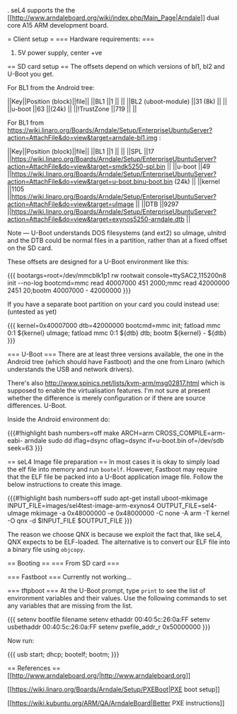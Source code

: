  . seL4 supports the the [[http://www.arndaleboard.org/wiki/index.php/Main_Page|Arndale]] dual core A15 ARM development board.


= Client setup =
=== Hardware requirements: ===
 1. 5V power supply, center +ve

== SD card setup ==
The offsets depend on which versions of bl1, bl2 and U-Boot you get.

For BL1 from the Android tree:

||Key||Position (block)||file||
||BL1 ||1 || ||
||BL2 (uboot-module) ||31 (8k) || ||
||u-boot ||63 ||(24k) ||
||!TrustZone ||719 || ||


For BL1 from https://wiki.linaro.org/Boards/Arndale/Setup/EnterpriseUbuntuServer?action=AttachFile&do=view&target=arndale-bl1.img
:

||Key||Position (block)||file||
||BL1 ||1 || ||
||SPL ||17 ||https://wiki.linaro.org/Boards/Arndale/Setup/EnterpriseUbuntuServer?action=AttachFile&do=view&target=smdk5250-spl.bin ||
||u-boot ||49 ||https://wiki.linaro.org/Boards/Arndale/Setup/EnterpriseUbuntuServer?action=AttachFile&do=view&target=u-boot.binu-boot.bin (24k) ||
||kernel ||1105 ||https://wiki.linaro.org/Boards/Arndale/Setup/EnterpriseUbuntuServer?action=AttachFile&do=view&target=uImage ||
||DTB ||9297 ||https://wiki.linaro.org/Boards/Arndale/Setup/EnterpriseUbuntuServer?action=AttachFile&do=view&target=exynos5250-arndale.dtb ||


Note — U-Boot understands DOS filesystems (and ext2) so uImage, uInitrd and the DTB could be normal files in a partition, rather than at a fixed offset on the SD card.

These offsets are designed for a U-Boot environment like this:

{{{
bootargs=root=/dev/mmcblk1p1   rw rootwait console=ttySAC2,115200n8 init --no-log
bootcmd=mmc read 40007000 451 2000;mmc read 42000000 2451 20;bootm 40007000 - 42000000
}}}


If you have a separate boot partition on your card you could instead use: (untested as yet)

{{{
kernel=0x40007000
dtb=42000000
bootcmd=mmc init; fatload mmc 0:1 ${kernel} uImage; fatload mmc 0:1 ${dtb} dtb; bootm ${kernel} - ${dtb}
}}}


=== U-Boot ===
There are at least three versions available, the one in the Android tree (which should have Fastboot) and the one from Linaro (which understands the USB and network drivers).

There's also http://www.spinics.net/lists/kvm-arm/msg02817.html
which is supposed to enable the virtualisation features.
I'm not sure at present whether the difference is merely configuration or if there are source differences.
U-Boot.

Inside the Android environment do:

{{{#!highlight bash numbers=off
make ARCH=arm CROSS_COMPILE=arm-eabi- arndale
sudo dd iflag=dsync oflag=dsync if=u-boot.bin of=/dev/sdb seek=63
}}}


== seL4 Image file preparation ==
In most cases it is okay to simply load the elf file into memory and run `bootelf`. However, Fastboot may require that the ELF file be packed into a U-Boot application image file. Follow the below instructions to create this image.

{{{#!highlight bash numbers=off
sudo apt-get install uboot-mkimage
INPUT_FILE=images/sel4test-image-arm-exynos4
OUTPUT_FILE=sel4-uImage
mkimage -a 0x48000000 -e 0x48000000 -C none -A arm -T kernel -O qnx -d $INPUT_FILE $OUTPUT_FILE
}}}


The reason we choose QNX is because we exploit the fact that, like seL4, QNX expects to be ELF-loaded. The alternative is to convert our ELF file into a binary file using `objcopy`.

== Booting ==
=== From SD card ===
<TODO>

=== Fastboot ===
<TODO> Currently not working...

=== tftpboot ===
At the U-Boot prompt, type `print` to see the list of environment variables and their values. Use the following commands to set any variables that are missing from the list.

{{{
setenv bootfile filename
setenv ethaddr 00:40:5c:26:0a:FF
setenv usbethaddr 00:40:5c:26:0a:FF
setenv pxefile_addr_r 0x50000000
}}}


Now run:

{{{
usb start; dhcp; bootelf; bootm;
}}}

== References ==
[[http://www.arndaleboard.org/|http://www.arndaleboard.org]]

[[https://wiki.linaro.org/Boards/Arndale/Setup/PXEBoot|PXE boot setup]]

[[https://wiki.kubuntu.org/ARM/QA/ArndaleBoard|Better PXE instructions]]
